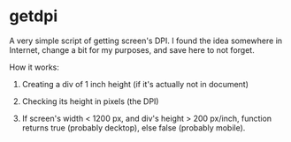 # getdpi
A very simple script of getting screen's DPI.
I found the idea somewhere in Internet, change a bit for my purposes, and save here to not forget.

How it works:

1) Creating a div of 1 inch height (if it's actually not in document)

2) Checking its height in pixels (the DPI)

3) If screen's width < 1200 px, and div's height > 200 px/inch, function returns true (probably decktop), else false (probably mobile).
